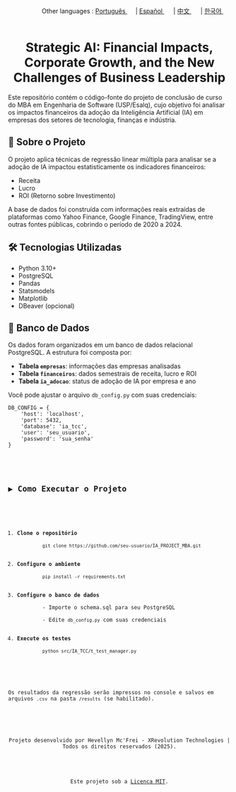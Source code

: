 <div align="right">
   Other languages : <a href="https://github.com/LlynS2/IA_PROJECT_MBA/tree/Português" target="_blank">Português <img src="https://github.com/user-attachments/assets/fa0289cd-3feb-4b62-a6b5-19d80a95a50c" width="15"></a> | <a href="https://github.com/LlynS2/IA_PROJECT_MBA/tree/Español" target="_blank">Español <img src="https://github.com/user-attachments/assets/0a4eb85c-cd21-43fc-bd98-7c1042f7b08e" width="17"></a> | <a href="https://github.com/LlynS2/IA_PROJECT_MBA/tree/中文" target="_blank">中文 <img src="https://github.com/user-attachments/assets/e3939437-846c-452f-b2a8-ec4dc394d7d9" width="17"></a> | <a href="https://github.com/LlynS2/IA_PROJECT_MBA/tree/한국어" target="_blank">한국어 <img src="https://github.com/user-attachments/assets/5f6886c4-4a79-49b7-b33c-053e1b7ba8c4" width="17"></a>
</div><br>
<div align="center">
  <h1>Strategic AI: Financial Impacts, Corporate Growth, and the New Challenges of Business Leadership</h1>
</div>
<div>
    <p>Este repositório contém o código-fonte do projeto de conclusão de curso do MBA em Engenharia de Software (USP/Esalq), cujo objetivo foi analisar os impactos financeiros da adoção da Inteligência Artificial (IA) em empresas dos setores de tecnologia, finanças e indústria.</p>
</div>
<div>
   <h2>🧠 Sobre o Projeto</h2>
    <p>O projeto aplica técnicas de regressão linear múltipla para analisar se a adoção de IA impactou estatisticamente os indicadores financeiros:</p>
    <ul>
        <li>Receita</li>
        <li>Lucro</li>
        <li>ROI (Retorno sobre Investimento)</li>
    </ul>
    <p>A base de dados foi construída com informações reais extraídas de plataformas como Yahoo Finance, Google Finance, TradingView, entre outras fontes públicas, cobrindo o período de 2020 a 2024.</p>
    <h2>🛠️ Tecnologias Utilizadas</h2>
    <ul>
        <li>Python 3.10+</li>
        <li>PostgreSQL</li>
        <li>Pandas</li>
        <li>Statsmodels</li>
        <li>Matplotlib</li>
        <li>DBeaver (opcional)</li>
    </ul>
    <h2>💾 Banco de Dados</h2>
    <p>Os dados foram organizados em um banco de dados relacional PostgreSQL. A estrutura foi composta por:</p>
    <ul>
        <li><strong>Tabela <code>empresas</code></strong>: informações das empresas analisadas</li>
        <li><strong>Tabela <code>financeiros</code></strong>: dados semestrais de receita, lucro e ROI</li>
        <li><strong>Tabela <code>ia_adocao</code></strong>: status de adoção de IA por empresa e ano</li>
    </ul>
    <p>Você pode ajustar o arquivo <code>db_config.py</code> com suas credenciais:</p>
    <pre><code>DB_CONFIG = {
    'host': 'localhost',
    'port': 5432,
    'database': 'ia_tcc',
    'user': 'seu_usuario',
    'password': 'sua_senha'
}
</div>
<div>
    <h2>▶️ Como Executar o Projeto</h2>
    <ol>
        <li><strong>Clone o repositório</strong><br>
        <code>git clone https://github.com/seu-usuario/IA_PROJECT_MBA.git</code></li>
        <li><strong>Configure o ambiente</strong><br>
        <code>pip install -r requirements.txt</code></li>
        <li><strong>Configure o banco de dados</strong><br>
        - Importe o schema.sql para seu PostgreSQL<br>
        - Edite <code>db_config.py</code> com suas credenciais</li>
        <li><strong>Execute os testes</strong><br>
        <code>python src/IA_TCC/t_test_manager.py</code></li>
    </ol>
    <p>Os resultados da regressão serão impressos no console e salvos em arquivos <code>.csv</code> na pasta <code>/results</code> (se habilitado).</p>
</div>
<div align="center">
   <p>Projeto desenvolvido por Hevellyn Mc'Frei - XRevolution Technologies | Todos os direitos reservados (2025).</p><br>
   <p>Este projeto sob a <a href="LICENSE">Licença MIT</a>.</p>
</div>

